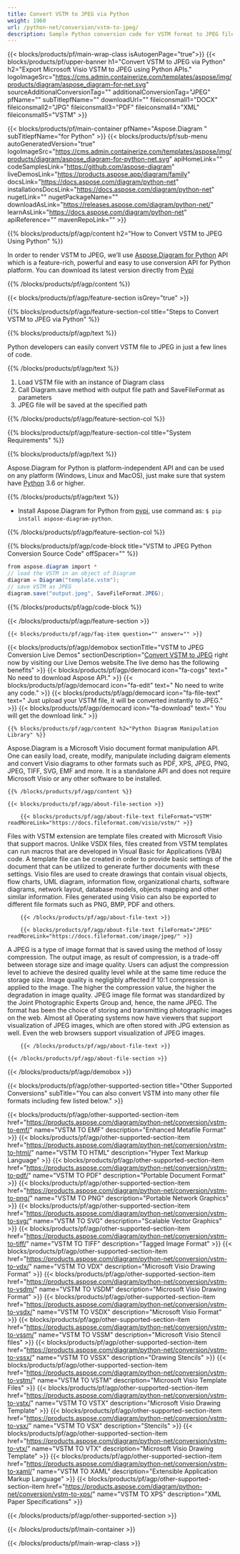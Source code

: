 ```yaml
---
title: Convert VSTM to JPEG via Python 
weight: 1960
url: /python-net/conversion/vstm-to-jpeg/ 
description: Sample Python conversion code for VSTM format to JPEG file. Use this example code to convert VSTM to JPEG within any Python based application.
---
```


{{< blocks/products/pf/main-wrap-class isAutogenPage="true">}}
{{< blocks/products/pf/upper-banner h1="Convert VSTM to JPEG via Python" h2="Export Microsoft Visio VSTM to JPEG using Python APIs." logoImageSrc="https://cms.admin.containerize.com/templates/aspose/img/products/diagram/aspose_diagram-for-net.svg" sourceAdditionalConversionTag="" additionalConversionTag="JPEG" pfName="" subTitlepfName="" downloadUrl="" fileiconsmall1="DOCX" fileiconsmall2="JPG" fileiconsmall3="PDF" fileiconsmall4="XML" fileiconsmall5="VSTM" >}}

{{< blocks/products/pf/main-container pfName="Aspose.Diagram " subTitlepfName="for Python" >}}
{{< blocks/products/pf/sub-menu autoGeneratedVersion="true" logoImageSrc="https://cms.admin.containerize.com/templates/aspose/img/products/diagram/aspose_diagram-for-python-net.svg" apiHomeLink="" codeSamplesLink="https://github.com/aspose-diagram" liveDemosLink="https://products.aspose.app/diagram/family" docsLink="https://docs.aspose.com/diagram/python-net" installationsDocsLink="https://docs.aspose.com/diagram/python-net" nugetLink="" nugetPackageName="" downloadAsLink="https://releases.aspose.com/diagram/python-net/" learnAsLink="https://docs.aspose.com/diagram/python-net" apiReference="" mavenRepoLink="" >}}

{{% blocks/products/pf/agp/content h2="How to Convert VSTM to JPEG Using Python" %}}

 In order to render VSTM to JPEG, we’ll use
 [Aspose.Diagram for Python](https://products.aspose.com/diagram/python-net/) 
 API which is a feature-rich, powerful and easy to use conversion API for Python platform. You can download its latest version directly from
 [Pypi](https://pypi.org/project/aspose-diagram-python/) 

{{% /blocks/products/pf/agp/content %}}

{{< blocks/products/pf/agp/feature-section isGrey="true" >}}

{{% blocks/products/pf/agp/feature-section-col title="Steps to Convert VSTM to JPEG via Python" %}}

{{% blocks/products/pf/agp/text %}}

 Python developers can easily convert VSTM file to JPEG in just a few lines of code.

{{% /blocks/products/pf/agp/text %}}

1.  Load VSTM file with an instance of Diagram class
1.  Call Diagram.save method with output file path and SaveFileFormat as parameters
1.  JPEG file will be saved at the specified path

{{% /blocks/products/pf/agp/feature-section-col %}}

{{% blocks/products/pf/agp/feature-section-col title="System Requirements" %}}

{{% blocks/products/pf/agp/text %}}

 Aspose.Diagram for Python is platform-independent API and can be used on any platform (Windows, Linux and MacOS), just make sure that system have [Python](https://www.python.org/downloads/) 3.6 or higher. 
 
{{% /blocks/products/pf/agp/text %}}

- Install Aspose.Diagram for Python from <a href="https://pypi.org/project/aspose-diagram-python/">pypi</a>, use command as: <code>$ pip install aspose-diagram-python</code>.

{{% /blocks/products/pf/agp/feature-section-col %}}

{{% blocks/products/pf/agp/code-block title="VSTM to JPEG Python Conversion Source Code" offSpacer="" %}}

```cs
from aspose.diagram import *
// load the VSTM in an object of Diagram 
diagram = Diagram("template.vstm");
// save VSTM as JPEG 
diagram.save("output.jpeg", SaveFileFormat.JPEG);   

```

{{% /blocks/products/pf/agp/code-block %}}

{{< /blocks/products/pf/agp/feature-section >}}

    {{< blocks/products/pf/agp/faq-item question="" answer="" >}}
 

<!-- aboutfile Starts -->

{{< blocks/products/pf/agp/demobox sectionTitle="VSTM to JPEG Conversion Live Demos" sectionDescription="[Convert VSTM to JPEG](https://products.aspose.app/diagram/conversion/vstm-to-jpeg) right now by visiting our Live Demos website.The live demo has the following benefits" >}}
        {{< blocks/products/pf/agp/democard icon="fa-cogs" text=" No need to download Aspose API." >}}
        {{< blocks/products/pf/agp/democard icon="fa-edit" text=" No need to write any code." >}}
        {{< blocks/products/pf/agp/democard icon="fa-file-text" text=" Just upload your VSTM file, it will be converted instantly to JPEG." >}}
        {{< blocks/products/pf/agp/democard icon="fa-download" text=" You will get the download link." >}}

    {{% blocks/products/pf/agp/content h2="Python Diagram Manipulation Library" %}}

 Aspose.Diagram is a Microsoft Visio document format manipulation API. One can easily load, create, modify, manipulate including daigram elements and convert Visio diagrams to other formats such as PDF, XPS, JPEG, PNG, JPEG, TIFF, SVG, EMF and more. It is a standalone API and does not require Microsoft Visio or any other software to be installed.  



    {{% /blocks/products/pf/agp/content %}}

    {{< blocks/products/pf/agp/about-file-section >}}

        {{< blocks/products/pf/agp/about-file-text fileFormat="VSTM" readMoreLink="https://docs.fileformat.com/visio/vstm/" >}}

Files with VSTM extension are template files created with Microsoft Visio that support macros. Unlike VSDX files, files created from VSTM templates can run macros that are developed in Visual Basic for Applications (VBA)  code. A template file can be created in order to provide basic settings of the document that can be utilized to generate further documents with these settings. Visio files are used to create drawings that contain visual objects, flow charts, UML diagram, information flow, organizational charts, software diagrams, network layout, database models, objects mapping and other similar information. Files generated using Visio can also be exported to different file formats such as PNG, BMP, PDF and others. 


        {{< /blocks/products/pf/agp/about-file-text >}}

        {{< blocks/products/pf/agp/about-file-text fileFormat="JPEG" readMoreLink="https://docs.fileformat.com/image/jpeg/" >}}

A JPEG is a type of image format that is saved using the method of lossy compression. The output image, as result of compression, is a trade-off between storage size and image quality. Users can adjust the compression level to achieve the desired quality level while at the same time reduce the storage size. Image quality is negligibly affected if 10:1 compression is applied to the image.  The higher the compression value, the higher the degradation in image quality. JPEG image file format was standardized by the Joint Photographic Experts Group and, hence, the name JPEG. The format has been the choice of storing and transmitting photographic images on the web. Almost all Operating systems now have viewers that support visualization of JPEG images, which are often stored with JPG extension as well. Even the web browsers support visualization of JPEG images.


        {{< /blocks/products/pf/agp/about-file-text >}}

    {{< /blocks/products/pf/agp/about-file-section >}}

{{< /blocks/products/pf/agp/demobox >}}

<!-- aboutfile Ends -->

{{< blocks/products/pf/agp/other-supported-section title="Other Supported Conversions" subTitle="You can also convert VSTM into many other file formats including few listed below." >}}

{{< blocks/products/pf/agp/other-supported-section-item href="https://products.aspose.com/diagram/python-net/conversion/vstm-to-emf/" name="VSTM TO EMF" description="Enhanced Metafile Format" >}}
{{< blocks/products/pf/agp/other-supported-section-item href="https://products.aspose.com/diagram/python-net/conversion/vstm-to-html/" name="VSTM TO HTML" description="Hyper Text Markup Language" >}}
{{< blocks/products/pf/agp/other-supported-section-item href="https://products.aspose.com/diagram/python-net/conversion/vstm-to-pdf/" name="VSTM TO PDF" description="Portable Document Format" >}}
{{< blocks/products/pf/agp/other-supported-section-item href="https://products.aspose.com/diagram/python-net/conversion/vstm-to-png/" name="VSTM TO PNG" description="Portable Network Graphics" >}}
{{< blocks/products/pf/agp/other-supported-section-item href="https://products.aspose.com/diagram/python-net/conversion/vstm-to-svg/" name="VSTM TO SVG" description="Scalable Vector Graphics" >}}
{{< blocks/products/pf/agp/other-supported-section-item href="https://products.aspose.com/diagram/python-net/conversion/vstm-to-tiff/" name="VSTM TO TIFF" description="Tagged Image Format" >}}
{{< blocks/products/pf/agp/other-supported-section-item href="https://products.aspose.com/diagram/python-net/conversion/vstm-to-vdx/" name="VSTM TO VDX" description="Microsoft Visio Drawing Format" >}}
{{< blocks/products/pf/agp/other-supported-section-item href="https://products.aspose.com/diagram/python-net/conversion/vstm-to-vsdm/" name="VSTM TO VSDM" description="Microsoft Visio Drawing Format" >}}
{{< blocks/products/pf/agp/other-supported-section-item href="https://products.aspose.com/diagram/python-net/conversion/vstm-to-vsdx/" name="VSTM TO VSDX" description="Microsoft Visio Format" >}}
{{< blocks/products/pf/agp/other-supported-section-item href="https://products.aspose.com/diagram/python-net/conversion/vstm-to-vssm/" name="VSTM TO VSSM" description="Microsoft Visio Stencil files" >}}
{{< blocks/products/pf/agp/other-supported-section-item href="https://products.aspose.com/diagram/python-net/conversion/vstm-to-vssx/" name="VSTM TO VSSX" description="Drawing Stencils" >}}
{{< blocks/products/pf/agp/other-supported-section-item href="https://products.aspose.com/diagram/python-net/conversion/vstm-to-vstm/" name="VSTM TO VSTM" description="Microsoft Visio Template Files" >}}
{{< blocks/products/pf/agp/other-supported-section-item href="https://products.aspose.com/diagram/python-net/conversion/vstm-to-vstx/" name="VSTM TO VSTX" description="Microsoft Visio Drawing Template" >}}
{{< blocks/products/pf/agp/other-supported-section-item href="https://products.aspose.com/diagram/python-net/conversion/vstm-to-vsx/" name="VSTM TO VSX" description="Stencils" >}}
{{< blocks/products/pf/agp/other-supported-section-item href="https://products.aspose.com/diagram/python-net/conversion/vstm-to-vtx/" name="VSTM TO VTX" description="Microsoft Visio Drawing Template" >}}
{{< blocks/products/pf/agp/other-supported-section-item href="https://products.aspose.com/diagram/python-net/conversion/vstm-to-xaml/" name="VSTM TO XAML" description="Extensible Application Markup Language" >}}
{{< blocks/products/pf/agp/other-supported-section-item href="https://products.aspose.com/diagram/python-net/conversion/vstm-to-xps/" name="VSTM TO XPS" description="XML Paper Specifications" >}}

{{< /blocks/products/pf/agp/other-supported-section >}}

{{< /blocks/products/pf/main-container >}}
    
{{< /blocks/products/pf/main-wrap-class >}}